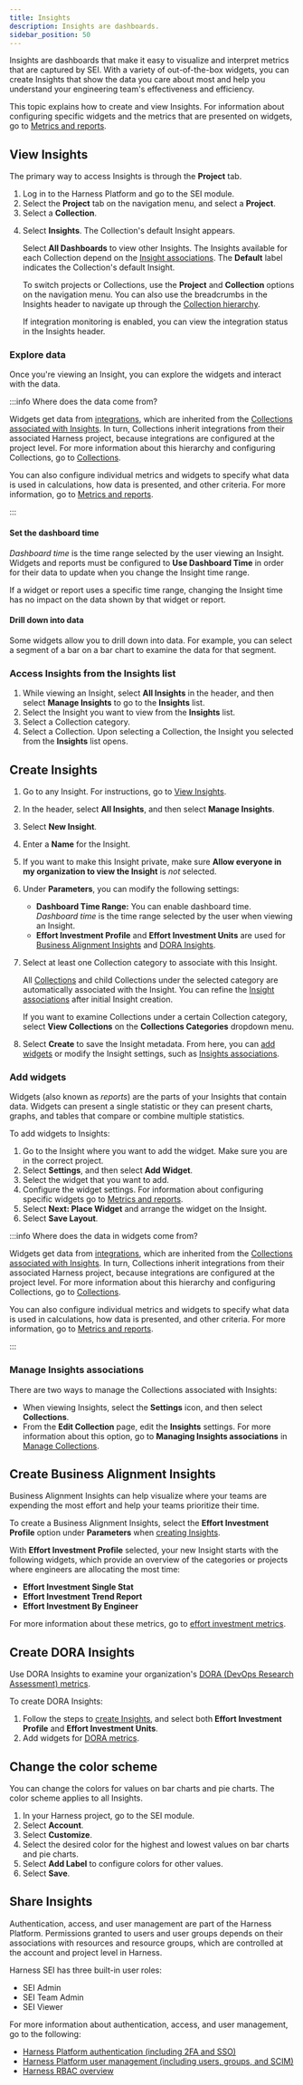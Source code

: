 ```yaml
---
title: Insights
description: Insights are dashboards.
sidebar_position: 50
---
```


Insights are dashboards that make it easy to visualize and interpret metrics that are captured by SEI. With a variety of out-of-the-box widgets, you can create Insights that show the data you care about most and help you understand your engineering team's effectiveness and efficiency.

<!-- You can also share Insights with your team members. -->

This topic explains how to create and view Insights. For information about configuring specific widgets and the metrics that are presented on widgets, go to [Metrics and reports](/docs/category/metrics-and-reports).

## View Insights

The primary way to access Insights is through the **Project** tab.

1. Log in to the Harness Platform and go to the SEI module.
2. Select the **Project** tab on the navigation menu, and select a **Project**.
3. Select a **Collection**.

<!-- image .gitbook/assets/Collection and Dashboard selection page.pn - Collection and dashboard selection page -->

4. Select **Insights**. The Collection's default Insight appears.

   Select **All Dashboards** to view other Insights. The Insights available for each Collection depend on the [Insight associations](#manage-insights-associations). The **Default** label indicates the Collection's default Insight.

   To switch projects or Collections, use the **Project** and **Collection** options on the navigation menu. You can also use the breadcrumbs in the Insights header to navigate up through the [Collection hierarchy](./sei-collections/collections-overview.md).

   If integration monitoring is enabled, you can view the integration status in the Insights header.

<!-- image .gitbook/assets/Dashboard view.png - example of viewing a dashboard -->

### Explore data

Once you're viewing an Insight, you can explore the widgets and interact with the data.

:::info Where does the data come from?

Widgets get data from [integrations](/docs/category/connectors-and-integrations), which are inherited from the [Collections associated with Insights](#manage-insights-associations). In turn, Collections inherit integrations from their associated Harness project, because integrations are configured at the project level. For more information about this hierarchy and configuring Collections, go to [Collections](/docs/category/collections).

You can also configure individual metrics and widgets to specify what data is used in calculations, how data is presented, and other criteria. For more information, go to [Metrics and reports](/docs/category/metrics-and-reports).

:::

#### Set the dashboard time

_Dashboard time_ is the time range selected by the user viewing an Insight. Widgets and reports must be configured to **Use Dashboard Time** in order for their data to update when you change the Insight time range.

If a widget or report uses a specific time range, changing the Insight time has no impact on the data shown by that widget or report.

#### Drill down into data

Some widgets allow you to drill down into data. For example, you can select a segment of a bar on a bar chart to examine the data for that segment.

### Access Insights from the Insights list

1. While viewing an Insight, select **All Insights** in the header, and then select **Manage Insights** to go to the **Insights** list.
2. Select the Insight you want to view from the **Insights** list.
3. Select a Collection category.
4. Select a Collection. Upon selecting a Collection, the Insight you selected from the **Insights** list opens.

## Create Insights

1. Go to any Insight. For instructions, go to [View Insights](#view-insights).
2. In the header, select **All Insights**, and then select **Manage Insights**.
3. Select **New Insight**.
4. Enter a **Name** for the Insight.
5. If you want to make this Insight private, make sure **Allow everyone in my organization to view the Insight** is *not* selected.
6. Under **Parameters**, you can modify the following settings:

   * **Dashboard Time Range:** You can enable dashboard time. _Dashboard time_ is the time range selected by the user when viewing an Insight.
   * **Effort Investment Profile** and **Effort Investment Units** are used for [Business Alignment Insights](#create-business-alignment-insights) and [DORA Insights](#create-dora-insights).

7. Select at least one Collection category to associate with this Insight.

   All [Collections](./sei-collections/manage-collections.md) and child Collections under the selected category are automatically associated with the Insight. You can refine the [Insight associations](#manage-insights-associations) after initial Insight creation.

   If you want to examine Collections under a certain Collection category, select **View Collections** on the **Collections Categories** dropdown menu.

8. Select **Create** to save the Insight metadata. From here, you can [add widgets](#add-widgets) or modify the Insight settings, such as [Insights associations](#manage-insights-associations).

### Add widgets

Widgets (also known as *reports*) are the parts of your Insights that contain data. Widgets can present a single statistic or they can present charts, graphs, and tables that compare or combine multiple statistics.

To add widgets to Insights:

1. Go to the Insight where you want to add the widget. Make sure you are in the correct project.
2. Select **Settings**, and then select **Add Widget**.
3. Select the widget that you want to add.
4. Configure the widget settings. For information about configuring specific widgets go to [Metrics and reports](/docs/category/metrics-and-reports).
5. Select **Next: Place Widget** and arrange the widget on the Insight.
6. Select **Save Layout**.

:::info Where does the data in widgets come from?

Widgets get data from [integrations](/docs/category/connectors-and-integrations), which are inherited from the [Collections associated with Insights](#manage-insights-associations). In turn, Collections inherit integrations from their associated Harness project, because integrations are configured at the project level. For more information about this hierarchy and configuring Collections, go to [Collections](/docs/category/collections).

You can also configure individual metrics and widgets to specify what data is used in calculations, how data is presented, and other criteria. For more information, go to [Metrics and reports](/docs/category/metrics-and-reports).

:::

### Manage Insights associations

There are two ways to manage the Collections associated with Insights:

* When viewing Insights, select the **Settings** icon, and then select **Collections**.
* From the **Edit Collection** page, edit the **Insights** settings. For more information about this option, go to **Managing Insights associations** in [Manage Collections](./sei-collections/manage-collections.md#manage-insights-associations).

## Create Business Alignment Insights

Business Alignment Insights can help visualize where your teams are expending the most effort and help your teams prioritize their time.

To create a Business Alignment Insights, select the **Effort Investment Profile** option under **Parameters** when [creating Insights](#create-insights).

<!-- image /.gitbook/assets/image (4).png - Create dashboard with Effort Investment Profile selected -->

With **Effort Investment Profile** selected, your new Insight starts with the following widgets, which provide an overview of the categories or projects where engineers are allocating the most time:

* **Effort Investment Single Stat**
* **Effort Investment Trend Report**
* **Effort Investment By Engineer**

For more information about these metrics, go to [effort investment metrics](./sei-metrics-and-reports/effort-investment-metrics.md).

## Create DORA Insights

Use DORA Insights to examine your organization's [DORA (DevOps Research Assessment) metrics](./sei-metrics-and-reports/dora-metrics.md).

To create DORA Insights:

1. Follow the steps to [create Insights](#create-insights), and select both **Effort Investment Profile** and **Effort Investment Units**.
2. Add widgets for [DORA metrics](./sei-metrics-and-reports/dora-metrics.md).

## Change the color scheme

You can change the colors for values on bar charts and pie charts. The color scheme applies to all Insights.

1. In your Harness project, go to the SEI module.
2. Select **Account**.
3. Select **Customize**.
4. Select the desired color for the highest and lowest values on bar charts and pie charts.
5. Select **Add Label** to configure colors for other values.
6. Select **Save**.

## Share Insights

Authentication, access, and user management are part of the Harness Platform. Permissions granted to users and user groups depends on their associations with resources and resource groups, which are controlled at the account and project level in Harness.

Harness SEI has three built-in user roles:

* SEI Admin
* SEI Team Admin
* SEI Viewer

For more information about authentication, access, and user management, go to the following:

* [Harness Platform authentication (including 2FA and SSO)](/docs/category/authentication)
* [Harness Platform user management (including users, groups, and SCIM)](/docs/category/users)
* [Harness RBAC overview](/docs/platform/Role-Based-Access-Control/rbac-in-harness)
